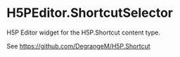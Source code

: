 # H5PEditor.ShortcutSelector

H5P Editor widget for the H5P.Shortcut content type.

See https://github.com/DegrangeM/H5P.Shortcut

